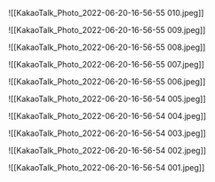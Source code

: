 ![[KakaoTalk_Photo_2022-06-20-16-56-55 010.jpeg]]

![[KakaoTalk_Photo_2022-06-20-16-56-55 009.jpeg]]

![[KakaoTalk_Photo_2022-06-20-16-56-55 008.jpeg]]

![[KakaoTalk_Photo_2022-06-20-16-56-55 007.jpeg]]

![[KakaoTalk_Photo_2022-06-20-16-56-55 006.jpeg]]

![[KakaoTalk_Photo_2022-06-20-16-56-54 005.jpeg]]

![[KakaoTalk_Photo_2022-06-20-16-56-54 004.jpeg]]

![[KakaoTalk_Photo_2022-06-20-16-56-54 003.jpeg]]

![[KakaoTalk_Photo_2022-06-20-16-56-54 002.jpeg]]

![[KakaoTalk_Photo_2022-06-20-16-56-54 001.jpeg]]